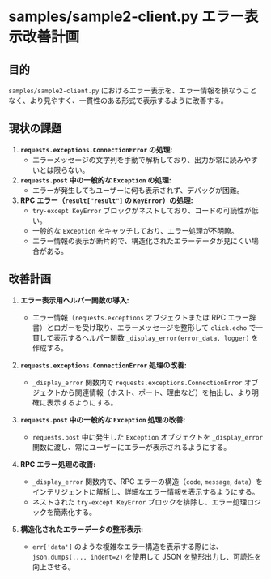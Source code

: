 # samples/sample2-client.py エラー表示改善計画

## 目的
`samples/sample2-client.py` におけるエラー表示を、エラー情報を損なうことなく、より見やすく、一貫性のある形式で表示するように改善する。

## 現状の課題

1.  **`requests.exceptions.ConnectionError` の処理:**
    *   エラーメッセージの文字列を手動で解析しており、出力が常に読みやすいとは限らない。
2.  **`requests.post` 中の一般的な `Exception` の処理:**
    *   エラーが発生してもユーザーに何も表示されず、デバッグが困難。
3.  **RPC エラー（`result["result"]` の `KeyError`）の処理:**
    *   `try-except KeyError` ブロックがネストしており、コードの可読性が低い。
    *   一般的な `Exception` をキャッチしており、エラー処理が不明瞭。
    *   エラー情報の表示が断片的で、構造化されたエラーデータが見にくい場合がある。

## 改善計画

1.  **エラー表示用ヘルパー関数の導入:**
    *   エラー情報（`requests.exceptions` オブジェクトまたは RPC エラー辞書）とロガーを受け取り、エラーメッセージを整形して `click.echo` で一貫して表示するヘルパー関数 `_display_error(error_data, logger)` を作成する。

2.  **`requests.exceptions.ConnectionError` 処理の改善:**
    *   `_display_error` 関数内で `requests.exceptions.ConnectionError` オブジェクトから関連情報（ホスト、ポート、理由など）を抽出し、より明確に表示するようにする。

3.  **`requests.post` 中の一般的な `Exception` 処理の改善:**
    *   `requests.post` 中に発生した `Exception` オブジェクトを `_display_error` 関数に渡し、常にユーザーにエラーが表示されるようにする。

4.  **RPC エラー処理の改善:**
    *   `_display_error` 関数内で、RPC エラーの構造（`code`, `message`, `data`）をインテリジェントに解析し、詳細なエラー情報を表示するようにする。
    *   ネストされた `try-except KeyError` ブロックを排除し、エラー処理ロジックを簡素化する。

5.  **構造化されたエラーデータの整形表示:**
    *   `err['data']` のような複雑なエラー構造を表示する際には、`json.dumps(..., indent=2)` を使用して JSON を整形出力し、可読性を向上させる。
